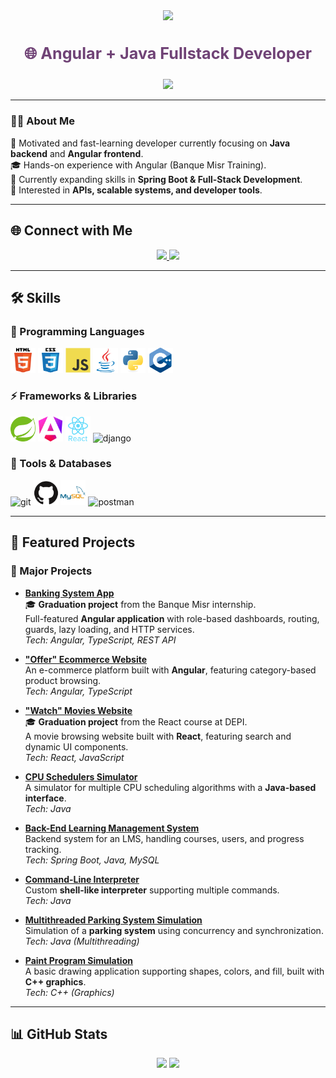 <!-- Header Section -->
<div align="center">

<!-- Big Gradient Banner with Name -->
<img src="https://readme-typing-svg.herokuapp.com?font=Pacifico&size=80&pause=1000&color=FF69B4&center=true&vCenter=true&width=800&lines=Menna+Reda" />

<!-- Subtitle (your role) -->
<h3 style="color:#704376; font-size: 1.8em;">🌐 Angular + Java Fullstack Developer</h3>  

<!-- Stylish Divider -->
<img src="https://capsule-render.vercel.app/api?type=rect&color=0:FF69B4,100:704376&height=5&section=footer"/>

</div>



---

### 👩‍💻 About Me  
🌱 Motivated and fast-learning developer currently focusing on **Java backend** and **Angular frontend**.  
🎓 Hands-on experience with Angular (Banque Misr Training).  
📖 Currently expanding skills in **Spring Boot & Full-Stack Development**.  
🚀 Interested in **APIs, scalable systems, and developer tools**.  

---

## 🌐 Connect with Me  
<p align="center">
  <a href="https://www.linkedin.com/in/menna-reda-80066025a" target="_blank">
    <img src="https://img.shields.io/badge/-Menna%20Reda-0077B5?style=for-the-badge&logo=Linkedin&logoColor=white"/>
  </a>
  <a href="https://codeforces.com/profile/meno903010" target="_blank">
    <img src="https://img.shields.io/badge/Codeforces-orange?style=for-the-badge&logo=codeforces&logoColor=white"/>
  </a>
</p>

---

## 🛠️ Skills  

### 🚀 Programming Languages  
<p align="left">  
  <img src="https://raw.githubusercontent.com/devicons/devicon/master/icons/html5/html5-original-wordmark.svg" alt="html5" width="40"/> 
  <img src="https://raw.githubusercontent.com/devicons/devicon/master/icons/css3/css3-original-wordmark.svg" alt="css3" width="40"/> 
  <img src="https://raw.githubusercontent.com/devicons/devicon/master/icons/javascript/javascript-original.svg" alt="javascript" width="40"/> 
  <img src="https://raw.githubusercontent.com/devicons/devicon/master/icons/java/java-original.svg" alt="java" width="40"/> 
  <img src="https://raw.githubusercontent.com/devicons/devicon/master/icons/python/python-original.svg" alt="python" width="40"/> 
  <img src="https://raw.githubusercontent.com/devicons/devicon/master/icons/cplusplus/cplusplus-original.svg" alt="c++" width="40"/> 
</p>

### ⚡ Frameworks & Libraries  
<p align="left">
  <img src="https://raw.githubusercontent.com/devicons/devicon/master/icons/spring/spring-original.svg" alt="spring boot" width="40"/> 
  <img src="https://raw.githubusercontent.com/devicons/devicon/master/icons/angular/angular-original.svg" alt="angular" width="40"/> 
  <img src="https://raw.githubusercontent.com/devicons/devicon/master/icons/react/react-original-wordmark.svg" alt="react" width="40"/> 
  <img src="https://cdn.worldvectorlogo.com/logos/django.svg" alt="django" width="40"/> 
</p>

### 🔧 Tools & Databases  
<p align="left">
  <img src="https://www.vectorlogo.zone/logos/git-scm/git-scm-icon.svg" alt="git" width="40"/> 
  <img src="https://raw.githubusercontent.com/devicons/devicon/master/icons/github/github-original.svg" alt="github" width="40"/> 
  <img src="https://raw.githubusercontent.com/devicons/devicon/master/icons/mysql/mysql-original-wordmark.svg" alt="mysql" width="40"/> 
  <img src="https://www.vectorlogo.zone/logos/getpostman/getpostman-icon.svg" alt="postman" width="40"/> 
</p>

---

## 📂 Featured Projects  

### 🚀 Major Projects  

- [**Banking System App**](https://github.com/1Menna/Banking-System-App_-Banque-Misr-GP)  
  🎓 **Graduation project** from the Banque Misr internship.  
  Full-featured **Angular application** with role-based dashboards, routing, guards, lazy loading, and HTTP services.  
  *Tech: Angular, TypeScript, REST API*  

- [**"Offer" Ecommerce Website**](https://github.com/1Menna/Product_Categories_Angular)  
  An e-commerce platform built with **Angular**, featuring category-based product browsing.  
  *Tech: Angular, TypeScript*  

- [**"Watch" Movies Website**](https://github.com/1Menna/Movies_Website)  
  🎓 **Graduation project** from the React course at DEPI.  
  A movie browsing website built with **React**, featuring search and dynamic UI components.  
  *Tech: React, JavaScript*  

- [**CPU Schedulers Simulator**](https://github.com/SH-code12/CPU-Schedulers-Simulator)  
  A simulator for multiple CPU scheduling algorithms with a **Java-based interface**.  
  *Tech: Java*  

- [**Back-End Learning Management System**](https://github.com/asmaatefomran/LearnSphere)  
  Backend system for an LMS, handling courses, users, and progress tracking.  
  *Tech: Spring Boot, Java, MySQL*  

- [**Command-Line Interpreter**](https://github.com/MalakHisham121/Command-Line-Interpreter)  
  Custom **shell-like interpreter** supporting multiple commands.  
  *Tech: Java*  

- [**Multithreaded Parking System Simulation**](https://github.com/SH-code12/Multithreaded-Parking-System-Simulation)  
  Simulation of a **parking system** using concurrency and synchronization.  
  *Tech: Java (Multithreading)*  

- [**Paint Program Simulation**](https://github.com/SaraMoh0103/Paint-program-simulation)  
  A basic drawing application supporting shapes, colors, and fill, built with **C++ graphics**.  
  *Tech: C++ (Graphics)*  


---

## 📊 GitHub Stats  

<p align="center">
  <img src="https://github-readme-stats.vercel.app/api?username=1Menna&show_icons=true&theme=radical" height="150"/>  
  <img src="https://github-readme-stats.vercel.app/api/top-langs/?username=1Menna&layout=compact&langs_count=10&theme=radical" height="150"/>
</p>
